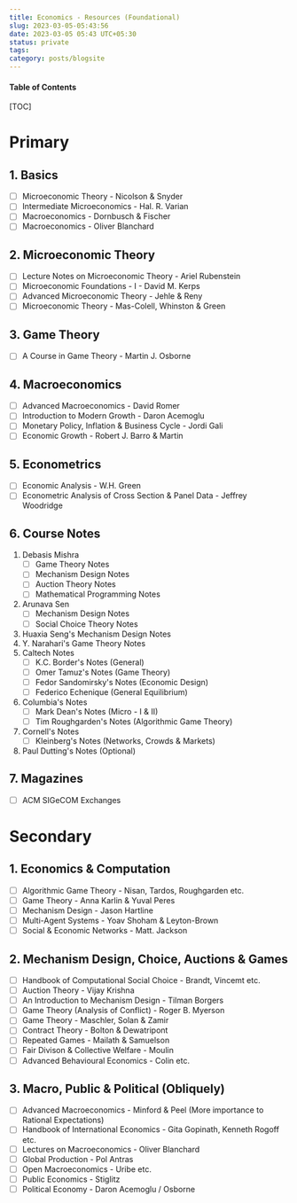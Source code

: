 ```yaml
---
title: Economics - Resources (Foundational)
slug: 2023-03-05-05:43:56
date: 2023-03-05 05:43 UTC+05:30
status: private
tags:
category: posts/blogsite
---
```


<h4>Table of Contents</h4>
[TOC]

# Primary

## 1. Basics
- [ ] Microeconomic Theory - Nicolson & Snyder
- [ ] Intermediate Microeconomics - Hal. R. Varian
- [ ] Macroeconomics - Dornbusch & Fischer
- [ ] Macroeconomics - Oliver Blanchard

## 2. Microeconomic Theory
- [ ] Lecture Notes on Microeconomic Theory - Ariel Rubenstein
- [ ] Microeconomic Foundations - I - David M. Kerps
- [ ] Advanced Microeconomic Theory - Jehle & Reny
- [ ] Microeconomic Theory - Mas-Colell, Whinston & Green

## 3. Game Theory
- [ ] A Course in Game Theory - Martin J. Osborne

## 4. Macroeconomics
- [ ] Advanced Macroeconomics - David Romer
- [ ] Introduction to Modern Growth - Daron Acemoglu
- [ ] Monetary Policy, Inflation & Business Cycle - Jordi Gali
- [ ] Economic Growth - Robert J. Barro & Martin

## 5. Econometrics
- [ ] Economic Analysis - W.H. Green
- [ ] Econometric Analysis of Cross Section & Panel Data - Jeffrey Woodridge

## 6. Course Notes
1. Debasis Mishra
	- [ ] Game Theory Notes
	- [ ] Mechanism Design Notes
	- [ ] Auction Theory Notes
	- [ ] Mathematical Programming Notes 
2. Arunava Sen
	- [ ] Mechanism Design Notes
	- [ ] Social Choice Theory Notes 
3. Huaxia Seng's Mechanism Design Notes
4. Y. Narahari's Game Theory Notes
5. Caltech Notes
	- [ ] K.C. Border's Notes (General)
	- [ ] Omer Tamuz's Notes (Game Theory)
	- [ ] Fedor Sandomirsky's Notes (Economic Design)
	- [ ] Federico Echenique (General Equilibrium)
6. Columbia's Notes
	- [ ] Mark Dean's Notes (Micro - I & II)
	- [ ] Tim Roughgarden's Notes (Algorithmic Game Theory)
7. Cornell's Notes
	- [ ] Kleinberg's Notes (Networks, Crowds & Markets)
8. Paul Dutting's Notes (Optional)

## 7. Magazines
- [ ] ACM SIGeCOM Exchanges


# Secondary

## 1. Economics & Computation
- [ ] Algorithmic Game Theory - Nisan, Tardos, Roughgarden etc.
- [ ] Game Theory - Anna Karlin & Yuval Peres
- [ ] Mechanism Design - Jason Hartline
- [ ] Multi-Agent Systems - Yoav Shoham & Leyton-Brown
- [ ] Social & Economic Networks - Matt. Jackson 

## 2. Mechanism Design, Choice, Auctions & Games
- [ ] Handbook of Computational Social Choice - Brandt, Vincemt etc.
- [ ] Auction Theory - Vijay Krishna
- [ ] An Introduction to Mechanism Design - Tilman Borgers
- [ ] Game Theory (Analysis of Conflict) - Roger B. Myerson
- [ ] Game Theory - Maschler, Solan & Zamir
- [ ] Contract Theory - Bolton & Dewatripont
- [ ] Repeated Games - Mailath & Samuelson
- [ ] Fair Divison & Collective Welfare - Moulin
- [ ] Advanced Behavioural Economics - Colin etc.

## 3. Macro, Public & Political (Obliquely)
- [ ] Advanced Macroeconomics - Minford & Peel (More importance to Rational Expectations)
- [ ] Handbook of International Economics - Gita Gopinath, Kenneth Rogoff etc.
- [ ] Lectures on Macroeconomics - Oliver Blanchard
- [ ] Global Production - Pol Antras
- [ ] Open Macroeconomics - Uribe etc.
- [ ] Public Economics - Stiglitz
- [ ] Political Economy - Daron Acemoglu / Osborne